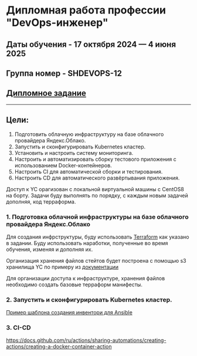 # Дипломная работа профессии "DevOps-инженер"
## Даты обучения - 17 октября 2024 — 4 июня 2025
## Группа номер - SHDEVOPS-12
## [Дипломное задание](task.md)
----

## Цели:

1. Подготовить облачную инфраструктуру на базе облачного провайдера Яндекс.Облако.
2. Запустить и сконфигурировать Kubernetes кластер.
3. Установить и настроить систему мониторинга.
4. Настроить и автоматизировать сборку тестового приложения с использованием Docker-контейнеров.
5. Настроить CI для автоматической сборки и тестирования.
6. Настроить CD для автоматического развёртывания приложения.

 
Доступ к YC орагизован с локальной виртуальной машины с CentOS8 на борту. 
Задачи буду выполнять по порядку, с каждым новым задачей дополняя, код терраформа.

### 1. Подготовка облачной инфраструктуры на базе облачного провайдера Яндекс.Облако
Для создания инфрструктуры, буду использовать [Terraform](https://www.terraform.io/) как указано в задании. 
Буду использовать наработки, полученные во время обучения, изменяя и дополняя их. 

Организация хранения файлов стейтов будет построена с помощью s3 хранилища YC по примеру из [документации](https://yandex.cloud/ru/docs/tutorials/infrastructure-management/terraform-state-storage?utm_referrer=https%3A%2F%2Fwww.google.com%2F)

 Для организации доступа к инфраструктуре, хранения файлов необходимо создать базовые терраформ манифесты. 

### 2. Запустить и сконфигурировать Kubernetes кластер.

[Пример шаблона создания инвентори для Ansible](https://onhub.ru/d/18-sozdaem-inventory-dlya-ansible-s-pomoschyu-terraform)

### 3. CI-CD 
https://docs.github.com/ru/actions/sharing-automations/creating-actions/creating-a-docker-container-action
